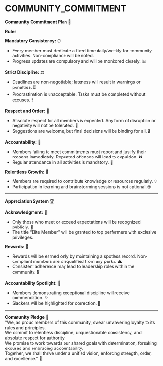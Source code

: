 # COMMUNITY_COMMITMENT
**Community Commitment Plan** 🌟

**Rules**

**Mandatory Consistency:** ⏰  
- Every member must dedicate a fixed time daily/weekly for community activities. Non-compliance will be noted.  
- Progress updates are compulsory and will be monitored closely. 📊

**Strict Discipline:** ⚖️  
- Deadlines are non-negotiable; lateness will result in warnings or penalties. ⏳  
- Procrastination is unacceptable. Tasks must be completed without excuses. ❗

**Respect and Order:** 🙌  
- Absolute respect for all members is expected. Any form of disruption or negativity will not be tolerated. 🚫  
- Suggestions are welcome, but final decisions will be binding for all. 🔒

**Accountability:** 📜  
- Members failing to meet commitments must report and justify their reasons immediately. Repeated offenses will lead to expulsion. ❌  
- Regular attendance in all activities is mandatory. 📅

**Relentless Growth:** 🌱  
- Members are required to contribute knowledge or resources regularly. 💡  
- Participation in learning and brainstorming sessions is not optional. 🤓

---

**Appreciation System** 🏆

**Acknowledgment:** 🎉  
- Only those who meet or exceed expectations will be recognized publicly. 👏  
- The title “Elite Member” will be granted to top performers with exclusive privileges. 

**Rewards:** 🎁  
- Rewards will be earned only by maintaining a spotless record. Non-compliant members are disqualified from any perks. ⚠️  
- Consistent adherence may lead to leadership roles within the community. 🎖️

**Accountability Spotlight:** 🔦  
- Members demonstrating exceptional discipline will receive commendation. ✨  
- Slackers will be highlighted for correction. 🧐

---

**Community Pledge** 🤝  
"We, as proud members of this community, swear unwavering loyalty to its rules and principles.  
We commit to relentless discipline, unquestionable consistency, and absolute respect for authority.  
We promise to work towards our shared goals with determination, forsaking excuses and embracing accountability.  
Together, we shall thrive under a unified vision, enforcing strength, order, and excellence." 🚀
